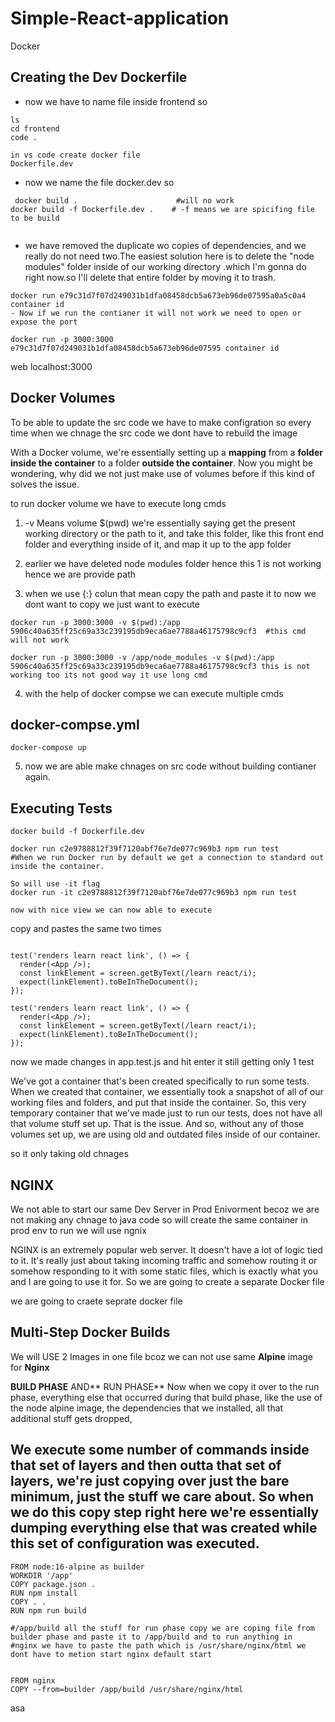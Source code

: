 # Simple-React-application
Docker 

## Creating the Dev Dockerfile

- now we have to name file inside frontend so 

````
ls
cd frontend
code .

in vs code create docker file
Dockerfile.dev

````

- now we name the file docker.dev so

````
 docker build .                      #will no work
docker build -f Dockerfile.dev .    # -f means we are spicifing file to be build 
  
````

- we have removed the duplicate wo copies of dependencies, and we really do not need two.The easiest solution here is to delete the "node modules" folder inside of our working directory .which I'm gonna do right now.so I'll delete that entire folder by moving it to trash.

````
docker run e79c31d7f07d249031b1dfa08458dcb5a673eb96de07595a0a5c0a4 container id
- Now if we run the contianer it will not work we need to open or expose the port

docker run -p 3000:3000 e79c31d7f07d249031b1dfa08458dcb5a673eb96de07595 container id  
````
web localhost:3000

## Docker Volumes

To be able to update the src code we have to make configration so every time when we chnage the src code we dont have to rebuild the image

With a Docker volume, we're essentially setting up a **mapping** from a **folder inside the container** to a folder **outside the container**. Now you might be wondering, why did we not just make use of volumes before if this kind of solves the issue.


to run docker volume we have to execute long cmds 

1) -v Means volume $(pwd)  we're essentially saying get the present working directory or the path to it, and take this folder, like this front end folder and everything inside of it, and map it up to the app folder

2) earlier we have deleted node modules folder hence this 1 is not working hence we are provide path

3) when we use {:} colun that mean copy the path and paste it to now we dont want to copy we just want to execute
 
````
docker run -p 3000:3000 -v $(pwd):/app 5906c40a635ff25c69a33c239195db9eca6ae7788a46175798c9cf3  #this cmd will not work

docker run -p 3000:3000 -v /app/node_modules -v $(pwd):/app 5906c40a635ff25c69a33c239195db9eca6ae7788a46175798c9cf3 this is not working too its not good way it use long cmd  
````

4) with the help of docker compse we can execute multiple cmds
   
## docker-compse.yml

````
docker-compose up
````
5) now we are able make  chnages on src code without building contianer  again.

## Executing Tests

````
docker build -f Dockerfile.dev

docker run c2e9788812f39f7120abf76e7de077c969b3 npm run test  
#When we run Docker run by default we get a connection to standard out inside the container.

So will use -it flag
docker run -it c2e9788812f39f7120abf76e7de077c969b3 npm run test

now with nice view we can now able to execute

````

copy and pastes the same two times 

````

test('renders learn react link', () => {
  render(<App />);
  const linkElement = screen.getByText(/learn react/i);
  expect(linkElement).toBeInTheDocument();
});

test('renders learn react link', () => {
  render(<App />);
  const linkElement = screen.getByText(/learn react/i);
  expect(linkElement).toBeInTheDocument();
});
````
now we made changes in app.test.js and hit enter it still getting only 1 test 

We've got a container that's been created specifically to run some tests. When we created that container, we essentially took a snapshot of all of our working files and folders, and put that inside the container. So, this very temporary container that we've made just to run our tests, does not have all that volume stuff set up. That is the issue. And so, without any of those volumes set up, we are using old and outdated files inside of our container.

so it only taking old chnages 


## NGINX 

We not able to start our same Dev Server in Prod Enivorment becoz we are not making any chnage to java code so will create the same container in prod env to run we will use ngnix

NGINX is an extremely popular web server. It doesn't have a lot of logic tied to it. It's really just about taking incoming traffic and somehow routing it or somehow responding to it with some static files, which is exactly what you and I are going to use it for. So we are going to create a separate Docker file


we are going to craete seprate docker file 

## Multi-Step Docker Builds

We will USE 2 Images in one file bcoz we can not use same **Alpine** image for **Nginx**

**BUILD PHASE** AND** RUN PHASE** 
Now when we copy it over to the run phase, everything else that occurred during that build phase, like the use of the node alpine image, the dependencies that we installed, all that additional stuff gets dropped,



## We execute some number of commands inside that set of layers and then outta that set of layers, we're just copying over just the bare minimum, just the stuff we care about. So when we do this copy step right here we're essentially dumping everything else that was created while this set of configuration was executed.

````
FROM node:16-alpine as builder
WORKDIR '/app'
COPY package.json .
RUN npm install
COPY . .
RUN npm run build

#/app/build all the stuff for run phase copy we are coping file from builder phase and paste it to /app/build and to run anything in 
#nginx we have to paste the path which is /usr/share/nginx/html we dont have to metion start nginx default start 


FROM nginx
COPY --from=builder /app/build /usr/share/nginx/html

````
asa








